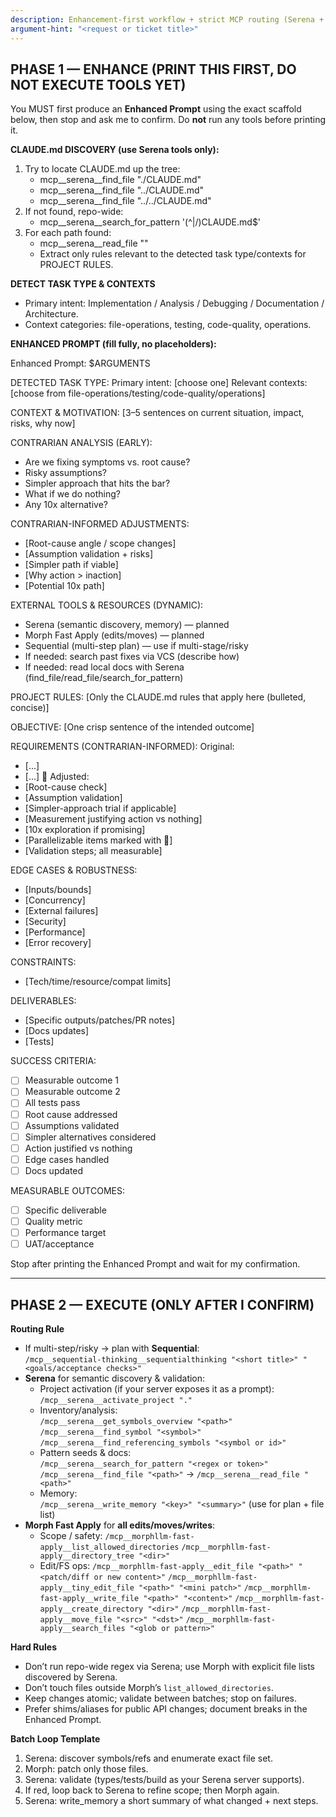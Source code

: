 ```yaml
---
description: Enhancement-first workflow + strict MCP routing (Serena + Morph + Sequential)
argument-hint: "<request or ticket title>"
---
```


## PHASE 1 — ENHANCE (PRINT THIS FIRST, DO NOT EXECUTE TOOLS YET)

You MUST first produce an **Enhanced Prompt** using the exact scaffold below, then stop and ask me to confirm. Do **not** run any tools before printing it.

**CLAUDE.md DISCOVERY (use Serena tools only):**
1) Try to locate CLAUDE.md up the tree:
   - mcp__serena__find_file "./CLAUDE.md"
   - mcp__serena__find_file "../CLAUDE.md"
   - mcp__serena__find_file "../../CLAUDE.md"
2) If not found, repo-wide:
   - mcp__serena__search_for_pattern '(^|/)CLAUDE\.md$'
3) For each path found:
   - mcp__serena__read_file "<path>"
   - Extract only rules relevant to the detected task type/contexts for PROJECT RULES.

**DETECT TASK TYPE & CONTEXTS**
- Primary intent: Implementation / Analysis / Debugging / Documentation / Architecture.
- Context categories: file-operations, testing, code-quality, operations.

**ENHANCED PROMPT (fill fully, no placeholders):**

Enhanced Prompt: $ARGUMENTS

DETECTED TASK TYPE:
Primary intent: [choose one]
Relevant contexts: [choose from file-operations/testing/code-quality/operations]

CONTEXT & MOTIVATION:
[3–5 sentences on current situation, impact, risks, why now]

CONTRARIAN ANALYSIS (EARLY):
- Are we fixing symptoms vs. root cause?
- Risky assumptions?
- Simpler approach that hits the bar?
- What if we do nothing?
- Any 10x alternative?

CONTRARIAN-INFORMED ADJUSTMENTS:
- [Root-cause angle / scope changes]
- [Assumption validation + risks]
- [Simpler path if viable]
- [Why action > inaction]
- [Potential 10x path]

EXTERNAL TOOLS & RESOURCES (DYNAMIC):
- Serena (semantic discovery, memory) — planned
- Morph Fast Apply (edits/moves) — planned
- Sequential (multi-step plan) — use if multi-stage/risky
- If needed: search past fixes via VCS (describe how)
- If needed: read local docs with Serena (find_file/read_file/search_for_pattern)

PROJECT RULES:
[Only the CLAUDE.md rules that apply here (bulleted, concise)]

OBJECTIVE:
[One crisp sentence of the intended outcome]

REQUIREMENTS (CONTRARIAN-INFORMED):
Original:
- [...]
- [...] 🔄
Adjusted:
- [Root-cause check]
- [Assumption validation]
- [Simpler-approach trial if applicable]
- [Measurement justifying action vs nothing]
- [10x exploration if promising]
- [Parallelizable items marked with 🔄]
- [Validation steps; all measurable]

EDGE CASES & ROBUSTNESS:
- [Inputs/bounds]
- [Concurrency]
- [External failures]
- [Security]
- [Performance]
- [Error recovery]

CONSTRAINTS:
- [Tech/time/resource/compat limits]

DELIVERABLES:
- [Specific outputs/patches/PR notes]
- [Docs updates]
- [Tests]

SUCCESS CRITERIA:
- [ ] Measurable outcome 1
- [ ] Measurable outcome 2
- [ ] All tests pass
- [ ] Root cause addressed
- [ ] Assumptions validated
- [ ] Simpler alternatives considered
- [ ] Action justified vs nothing
- [ ] Edge cases handled
- [ ] Docs updated

MEASURABLE OUTCOMES:
- [ ] Specific deliverable
- [ ] Quality metric
- [ ] Performance target
- [ ] UAT/acceptance

Stop after printing the Enhanced Prompt and wait for my confirmation.

---

## PHASE 2 — EXECUTE (ONLY AFTER I CONFIRM)

**Routing Rule**
- If multi-step/risky → plan with **Sequential**:  
  `/mcp__sequential-thinking__sequentialthinking "<short title>" "<goals/acceptance checks>"`
- **Serena** for semantic discovery & validation:
  - Project activation (if your server exposes it as a prompt):  
    `/mcp__serena__activate_project "."`
  - Inventory/analysis:  
    `/mcp__serena__get_symbols_overview "<path>"`  
    `/mcp__serena__find_symbol "<symbol>"`  
    `/mcp__serena__find_referencing_symbols "<symbol or id>"`
  - Pattern seeds & docs:  
    `/mcp__serena__search_for_pattern "<regex or token>"`  
    `/mcp__serena__find_file "<path>"` → `/mcp__serena__read_file "<path>"`
  - Memory:  
    `/mcp__serena__write_memory "<key>" "<summary>"` (use for plan + file list)
- **Morph Fast Apply** for **all edits/moves/writes**:
  - Scope / safety:
    `/mcp__morphllm-fast-apply__list_allowed_directories`
    `/mcp__morphllm-fast-apply__directory_tree "<dir>"`
  - Edit/FS ops:
    `/mcp__morphllm-fast-apply__edit_file "<path>" "<patch/diff or new content>"`
    `/mcp__morphllm-fast-apply__tiny_edit_file "<path>" "<mini patch>"`
    `/mcp__morphllm-fast-apply__write_file "<path>" "<content>"`
    `/mcp__morphllm-fast-apply__create_directory "<dir>"`
    `/mcp__morphllm-fast-apply__move_file "<src>" "<dst>"`
    `/mcp__morphllm-fast-apply__search_files "<glob or pattern>"`

**Hard Rules**
- Don’t run repo-wide regex via Serena; use Morph with explicit file lists discovered by Serena.
- Don’t touch files outside Morph’s `list_allowed_directories`.
- Keep changes atomic; validate between batches; stop on failures.
- Prefer shims/aliases for public API changes; document breaks in the Enhanced Prompt.

**Batch Loop Template**
1) Serena: discover symbols/refs and enumerate exact file set.
2) Morph: patch only those files.
3) Serena: validate (types/tests/build as your Serena server supports).
4) If red, loop back to Serena to refine scope; then Morph again.
5) Serena: write_memory a short summary of what changed + next steps.
